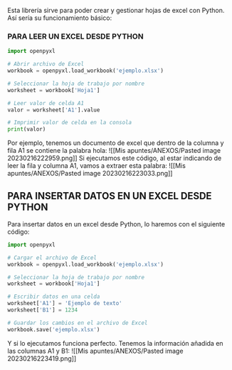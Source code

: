Esta librería sirve para poder crear y gestionar hojas de excel con Python. Así sería su funcionamiento básico:
### PARA LEER UN EXCEL DESDE PYTHON
```python
import openpyxl

# Abrir archivo de Excel
workbook = openpyxl.load_workbook('ejemplo.xlsx')

# Seleccionar la hoja de trabajo por nombre
worksheet = workbook['Hoja1']

# Leer valor de celda A1
valor = worksheet['A1'].value

# Imprimir valor de celda en la consola
print(valor)
```
Por ejemplo, tenemos un documento de excel que dentro de la columna y fila A1 se contiene la palabra hola:
![[Mis apuntes/ANEXOS/Pasted image 20230216222959.png]]
Si ejecutamos este código, al estar indicando de leer la fila y columna A1, vamos a extraer esta palabra:
![[Mis apuntes/ANEXOS/Pasted image 20230216223033.png]]
## PARA INSERTAR DATOS EN UN EXCEL DESDE PYTHON
Para insertar datos en un excel desde Python, lo haremos con el siguiente código:
```python
import openpyxl

# Cargar el archivo de Excel
workbook = openpyxl.load_workbook('ejemplo.xlsx')

# Seleccionar la hoja de trabajo por nombre
worksheet = workbook['Hoja1']

# Escribir datos en una celda
worksheet['A1'] = 'Ejemplo de texto'
worksheet['B1'] = 1234

# Guardar los cambios en el archivo de Excel
workbook.save('ejemplo.xlsx')
```
Y si lo ejecutamos funciona perfecto. Tenemos la información añadida en las columnas A1 y B1:
![[Mis apuntes/ANEXOS/Pasted image 20230216223419.png]]
